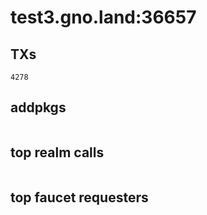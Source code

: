 # test3.gno.land:36657

## TXs
```
4278
```

## addpkgs
```
```

## top realm calls
```
```

## top faucet requesters
```
```

